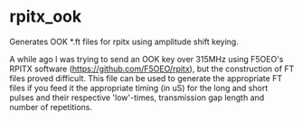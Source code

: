# rpitx_ook
Generates OOK *.ft files for rpitx using amplitude shift keying.

A while ago I was trying to send an OOK key over 315MHz using F5OEO's RPITX software (https://github.com/F5OEO/rpitx), but the construction of FT files proved difficult. This file can be used to generate the appropriate FT files if you feed it the appropriate timing (in uS) for the long and short pulses and their respective 'low'-times, transmission gap length and number of repetitions.  
